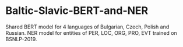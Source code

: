 # Baltic-Slavic-BERT-and-NER
Shared BERT model for 4 languages of Bulgarian, Czech, Polish and Russian. NER model for entities of PER, LOC, ORG, PRO, EVT trained on BSNLP-2019.
